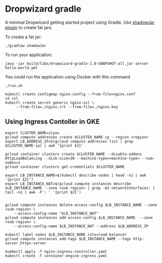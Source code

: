 # Dropwizard gradle

A minimal Dropwizard getting started project using Gradle. Use [shadowJar plugin](https://github.com/johnrengelman/shadow) to create fat jars. 

To create a fat jar:
```
./gradlew shadowJar
```

To run your application:
```
java -jar build/libs/dropwizard-gradle-1.0-SNAPSHOT-all.jar server hello-world.yml
```

You could run the application using Docker with this command

```
./run.sh
```

```
kubectl create configmap nginx-config --from-file=nginx.conf
cd ssl
kubectl create secret generic nginx-ssl \
     --from-file=./nginx.crt --from-file=./nginx.key
```

## Using Ingress Contoller in GKE

```
export CLUSTER_NAME=ziyou
gcloud compute addresses create $CLUSTER_NAME-ip --region <region>
export LB_ADDRESS_IP=$(gcloud compute addresses list | grep $CLUSTER_NAME-ip) | awk ‘{print $3}’

gcloud container clusters create $CLUSTER_NAME --disable-addons HttpLoadBalancing --disk-size=30 --machine-type=<machine-type> --num-nodes=1
gcloud container clusters get-credentials $CLUSTER_NAME

export LB_INSTANCE_NAME=$(kubectl describe nodes | head -n1 | awk '{print $2}')
export LB_INSTANCE_NAT=$(gcloud compute instances describe $LB_INSTANCE_NAME --zone <sub-region> | grep -A3 networkInterfaces: | tail -n1 | awk -F': ' '{print $2}')


gcloud compute instances delete-access-config $LB_INSTANCE_NAME --zone <sub-region> \
    --access-config-name "$LB_INSTANCE_NAT"
gcloud compute instances add-access-config $LB_INSTANCE_NAME  --zone <sub-region> \  
    --access-config-name $LB_INSTANCE_NAT --address $LB_ADDRESS_IP

kubectl label nodes $LB_INSTANCE_NAME role=load-balancer
gcloud compute instances add-tags $LB_INSTANCE_NAME --tags http-server,https-server

kuebectl apply -f nginx-ingress-controller.yaml
kubectl create -f container-engine-ingress.yaml
```